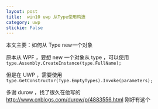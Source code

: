 ```yaml
---
layout: post
title:  win10 uwp 从Type使用构造 
category: uwp 
stickie: False
---
```


本文主要：如何从 Type new一个对象

<!--more-->

<div id="toc"></div>

原本从 WPF ，要想 new 一个对象从 type ，可以使用`type.Assembly.CreateInstance(type.FullName);`

但是在 UWP ，需要使用`type.GetConstructor(Type.EmptyTypes).Invoke(parameters);`

多谢 durow ，找了很久在他写的 http://www.cnblogs.com/durow/p/4883556.html 刚好有这个

 
